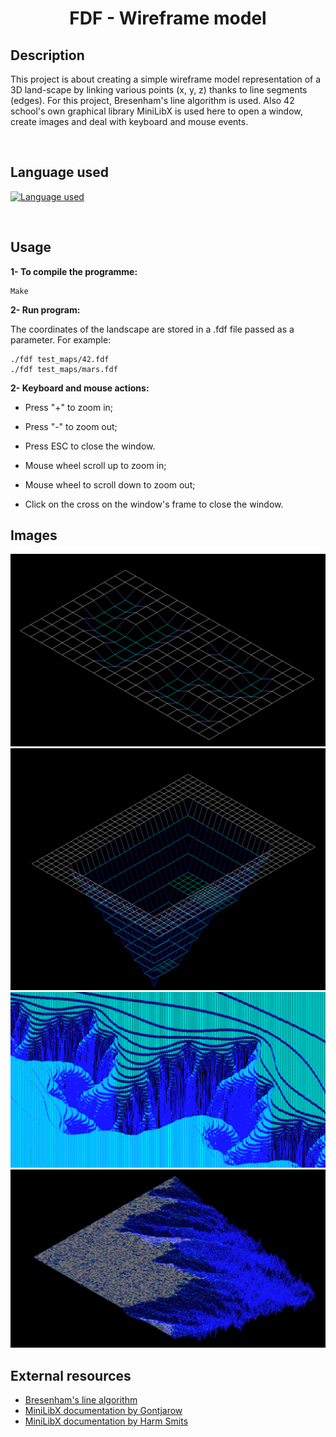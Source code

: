 # <center>FDF - Wireframe model</center>

## Description

This project is about creating a simple wireframe model representation of a 3D land-scape by linking various points (x, y, z) thanks to line segments (edges). For this project, Bresenham's line algorithm is used. Also 42 school's own graphical library MiniLibX is used here to open a window, create images and deal with keyboard and mouse events.

<br>

## Language used
[![Language used](https://skills.thijs.gg/icons?i=c)](https://skills.thijs.gg)

<br>

## Usage
**1- To compile the programme:**

    Make

**2- Run program:**

The coordinates of the landscape are stored in a .fdf file passed as a parameter. For example:

	./fdf test_maps/42.fdf
	./fdf test_maps/mars.fdf

**2- Keyboard and mouse actions:**

+ Press "+" to zoom in;
+ Press "-" to zoom out;
+ Press ESC to close the window.

+ Mouse wheel scroll up to zoom in;
+ Mouse wheel to scroll down to zoom out;
+ Click on the cross on the window's frame to close the window.


## Images

![Visulization](images/42.png)
![Visulization](images/pyramide.png)
![Visulization](images/julia.png)
![Visulization](images/t1.png)

## External resources

+ [Bresenham's line algorithm](https://en.wikipedia.org/wiki/Bresenham%27s_line_algorithm)
+ [MiniLibX documentation by Gontjarow](https://gontjarow.github.io/MiniLibX/)
+ [MiniLibX documentation by Harm Smits](https://harm-smits.github.io/42docs/)
